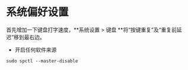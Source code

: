 # 系统偏好设置

首先增加一下键盘打字速度，**系统设置 &gt; 键盘 **将“按键重复”及“重复前延迟”移到最右边。

* 开启任何软件来源

```
sudo spctl --master-disable
```



